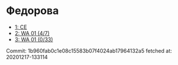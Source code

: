 # Федорова
- [1: CE](1.md)
- [2: WA 01 (4/7)](2.md)
- [3: WA 01 (0/33)](3.md)

Commit: 1b960fab0c1e08c15583b07f4024ab17964132a5
 fetched at: 20201217-133114
